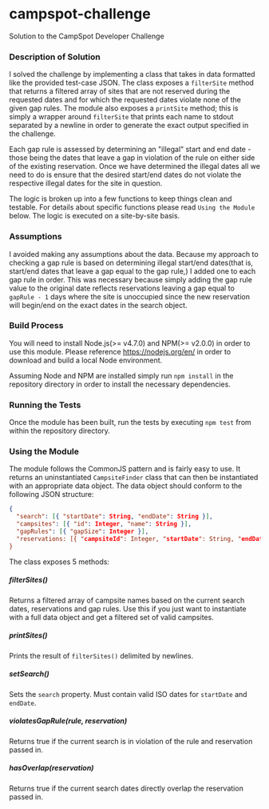 # campspot-challenge
Solution to the CampSpot Developer Challenge

### Description of Solution
I solved the challenge by implementing a class that takes in data formatted like the provided test-case JSON. The class exposes a `filterSite` method that returns a filtered array of sites that are not reserved during the requested dates and for which the requested dates violate none of the given gap rules. The module also exposes a `printSite` method; this is simply a wrapper around `filterSite` that prints each name to stdout separated by a newline in order to generate the exact output specified in the challenge.

Each gap rule is assessed by determining an "illegal" start and end date - those being the dates that leave a gap in violation of the rule on either side of the existing reservation. Once we have determined the illegal dates all we need to do is ensure that the desired start/end dates do not violate the respective illegal dates for the site in question.

The logic is broken up into a few functions to keep things clean and testable. For details about specific functions please read `Using the Module` below. The logic is executed on a site-by-site basis.

### Assumptions
I avoided making any assumptions about the data. Because my approach to checking a gap rule is based on determining illegal start/end dates(that is, start/end dates that leave a gap equal to the gap rule,) I added one to each gap rule in order. This was necessary because simply adding the gap rule value to the original date reflects reservations leaving a gap equal to `gapRule - 1` days where the site is unoccupied since the new reservation will begin/end on the exact dates in the search object.

### Build Process
You will need to install Node.js(>= v4.7.0) and NPM(>= v2.0.0) in order to use this module. Please reference https://nodejs.org/en/ in order to download and build a local Node environment.

Assuming Node and NPM are installed simply run `npm install` in the repository directory in order to install the necessary dependencies.

### Running the Tests
Once the module has been built, run the tests by executing `npm test` from within the repository directory.

### Using the Module
The module follows the CommonJS pattern and is fairly easy to use. It returns an uninstantiated `CampsiteFinder` class that can then be instantiated with an appropriate data object. The data object should conform to the following JSON structure:

```json
{
  "search": [{ "startDate": String, "endDate": String }],
  "campsites": [{ "id": Integer, "name": String }],
  "gapRules": [{ "gapSize": Integer }],
  "reservations: [{ "campsiteId": Integer, "startDate": String, "endDate": String }]
}
```

The class exposes 5 methods:

##### filterSites()
Returns a filtered array of campsite names based on the current search dates, reservations and gap rules.
Use this if you just want to instantiate with a full data object and get a filtered set of valid campsites.

##### printSites()
Prints the result of `filterSites()` delimited by newlines.

##### setSearch()
Sets the `search` property. Must contain valid ISO dates for `startDate` and `endDate`.

##### violatesGapRule(rule, reservation)
Returns true if the current search is in violation of the rule and reservation passed in.

##### hasOverlap(reservation)
Returns true if the current search dates directly overlap the reservation passed in.
